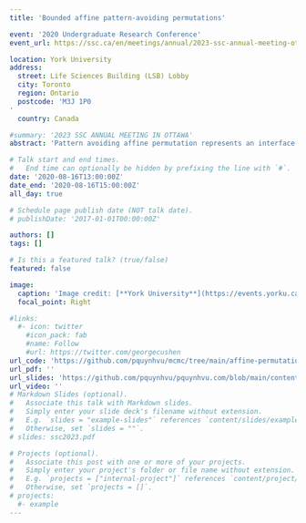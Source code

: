 ```yaml
---
title: 'Bounded affine pattern-avoiding permutations'

event: '2020 Undergraduate Research Conference'
event_url: https://ssc.ca/en/meetings/annual/2023-ssc-annual-meeting-ottawa

location: York University 
address:
  street: Life Sciences Building (LSB) Lobby
  city: Toronto
  region: Ontario
  postcode: 'M3J 1P0
'
  country: Canada

#summary: '2023 SSC ANNUAL MEETING IN OTTAWA'
abstract: 'Pattern avoiding affine permutation represents an interface between combinatorics and group theory, which has been a topic of research interest for decades Following the attainments made previously, this project focuses on assessing various conjectures on the features of a permutation of a given size that avoids a certain pattern. Specifically, the 4231 avoiding permutation is at the center of this project. The Markov chain Monte Carlo methods are implemented using MATLAB and Visual Studio. Well-defined algorithms are programmed into computer software with the aim of executing the long run performance of Markov chains and graphical illustrations. The initial chain, preferably the one avoiding either 321 4321 or 4231 patterns, is modified over time using deletion and insertion algorithms until it reaches the stationary state. The significant complexity of the work is to deal with the more intricate nature of affine permutations, which can be viewed as infinite periodic extensions of ordinary finite permutations. Upon present completion, the inspection of typical shapes of pseudo random permutations avoiding a given pattern, as well as the validity of coded algorithms, is being performed to eliminate systematic errors. Once accomplished, mathematical and other probabilistic methods are employed to examine the properties of a class of 4231 avoiding permutation. The simulation result is important since it not only verifies theoretical assumptions but also provides an intuitive sense and thorough guidance for further research in combinatorics and probability theory.'

# Talk start and end times.
#   End time can optionally be hidden by prefixing the line with `#`.
date: '2020-08-16T13:00:00Z'
date_end: '2020-08-16T15:00:00Z'
all_day: true

# Schedule page publish date (NOT talk date).
# publishDate: '2017-01-01T00:00:00Z'

authors: []
tags: []

# Is this a featured talk? (true/false)
featured: false

image:
  caption: 'Image credit: [**York University**](https://events.yorku.ca/wp-content/uploads/2023/07/SUMMER_RESEARCH_2023-scaled.jpg)'
  focal_point: Right

#links:
  #- icon: twitter
    #icon_pack: fab
    #name: Follow
    #url: https://twitter.com/georgecushen
url_code: 'https://github.com/pquynhvu/mcmc/tree/main/affine-permutation'
url_pdf: ''
url_slides: 'https://github.com/pquynhvu/pquynhvu.com/blob/main/content/event/affine2020/affine-poster.pdf'
url_video: ''
# Markdown Slides (optional).
#   Associate this talk with Markdown slides.
#   Simply enter your slide deck's filename without extension.
#   E.g. `slides = "example-slides"` references `content/slides/example-slides.md`.
#   Otherwise, set `slides = ""`.
# slides: ssc2023.pdf

# Projects (optional).
#   Associate this post with one or more of your projects.
#   Simply enter your project's folder or file name without extension.
#   E.g. `projects = ["internal-project"]` references `content/project/deep-learning/index.md`.
#   Otherwise, set `projects = []`.
# projects:
  #- example
---
```

